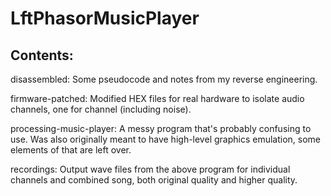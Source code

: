 # LftPhasorMusicPlayer

## Contents:
disassembled: Some pseudocode and notes from my reverse engineering.

firmware-patched: Modified HEX files for real hardware to isolate audio channels, one for channel (including noise).

processing-music-player: A messy program that's probably confusing to use. Was also originally meant to have high-level graphics emulation, some elements of that are left over.

recordings: Output wave files from the above program for individual channels and combined song, both original quality and higher quality.
